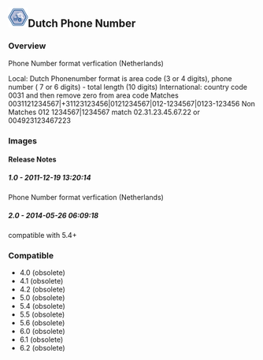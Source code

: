 ## <img src='./logo.jpg' width='40' height='40'>Dutch Phone Number

### Overview
Phone Number format verfication (Netherlands)

Local: Dutch Phonenumber format is area code (3 or 4 digits), phone number ( 7 or 6 digits) - total length (10 digits)
International: country code 0031 and then remove zero from area code
Matches
0031121234567|+31123123456|0121234567|012-1234567|0123-123456
Non Matches
012 1234567|1234567
match  02.31.23.45.67.22  or  004923123467223
### Images




#### Release Notes

##### 1.0 - 2011-12-19 13:20:14
Phone Number format verfication (Netherlands)
##### 2.0 - 2014-05-26 06:09:18
compatible with 5.4+
### Compatible
 -  4.0 (obsolete)
 -   4.1 (obsolete)
 -   4.2 (obsolete)
 -   5.0 (obsolete)
 -   5.4 (obsolete)
 -   5.5 (obsolete)
 -   5.6 (obsolete)
 -   6.0 (obsolete)
 -   6.1 (obsolete)
 -   6.2 (obsolete)